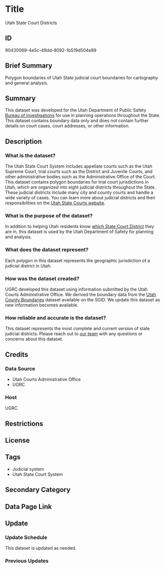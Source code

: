 # Title

Utah State Court Districts

## ID

90430069-4e5c-49dd-8092-1b519d504e89

## Brief Summary

Polygon boundaries of Utah State judicial court boundaries for cartography and general analysis.

## Summary

This dataset was developed for the Utah Department of Public Safety [Bureau of Investigations](https://sbi.utah.gov/) for use in planning operations throughout the State. This dataset contains boundary data only and does not contain further details on court cases, court addresses, or other information.

## Description

### What is the dataset?

The Utah State Court System includes appellate courts such as the Utah Supreme Court, trial courts such as the District and Juvenile Courts, and other administrative bodies such as the Administrative Office of the Court. This dataset contains polygon boundaries for trial court jurisdictions in Utah, which are organized into eight judicial districts throughout the State. These judicial districts include many city and county courts and handle a wide variety of cases. You can learn more about judicial districts and their responsibilities on the [Utah State Courts website](https://www.utcourts.gov/en/about.html).

### What is the purpose of the dataset?

In addition to helping Utah residents know [which State Court District](https://www.utcourts.gov/en/about/miscellaneous/directory/map-of-judicial-districts.html) they are in, this dataset is used by the Utah Department of Safety for planning and analysis.

### What does the dataset represent?

Each polygon in this dataset represents the geographic jurisdiction of a judicial district in Utah.

### How was the dataset created?

UGRC developed this dataset using information submitted by the Utah Courts Administrative Office. We derived the boundary data from the [Utah County Boundaries](https://gis.utah.gov/products/sgid/boundaries/county/) dataset available on the SGID. We update this dataset as new information becomes available.

### How reliable and accurate is the dataset?

This dataset represents the most complete and current version of state judicial districts. Please reach out to [our team](https://gis.utah.gov/contact/) with any questions or concerns about this dataset.

## Credits

### Data Source

- Utah Courts Administrative Office
- UGRC

### Host

UGRC

## Restrictions

## License

## Tags

- Judicial system
- Utah State Court System

## Secondary Category

## Data Page Link

## Update

### Update Schedule

This dataset is updated as needed.

### Previous Updates
